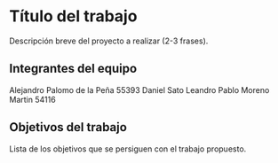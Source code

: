 # Título del trabajo

Descripción breve del proyecto a realizar (2-3 frases).

## Integrantes del equipo
Alejandro Palomo de la Peña 55393
Daniel Sato Leandro
Pablo Moreno Martin 54116

## Objetivos del trabajo

Lista de los objetivos que se persiguen con el trabajo propuesto.
